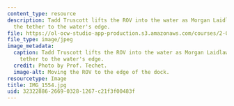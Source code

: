 ```yaml
---
content_type: resource
description: Tadd Truscott lifts the ROV into the water as Morgan Laidlaw carries
  the tether to the water's edge.
file: https://ol-ocw-studio-app-production.s3.amazonaws.com/courses/2-011-introduction-to-ocean-science-and-engineering-spring-2006/32322886266903281267c21f3f00483f_IMG_1554.jpg
file_type: image/jpeg
image_metadata:
  caption: Tadd Truscott lifts the ROV into the water as Morgan Laidlaw carries the
    tether to the water's edge.
  credit: Photo by Prof. Techet.
  image-alt: Moving the ROV to the edge of the dock.
resourcetype: Image
title: IMG_1554.jpg
uid: 32322886-2669-0328-1267-c21f3f00483f
---
```

